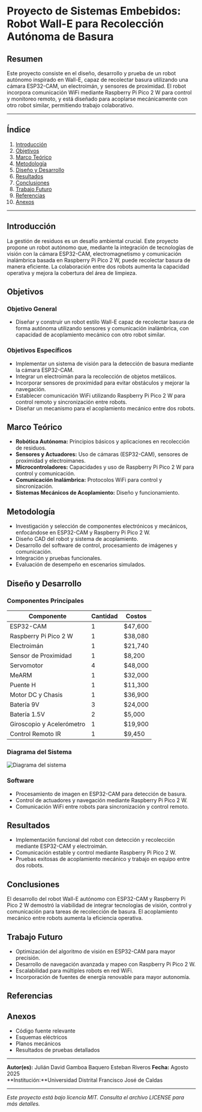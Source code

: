 # Proyecto de Sistemas Embebidos: Robot Wall-E para Recolección Autónoma de Basura

## Resumen
Este proyecto consiste en el diseño, desarrollo y prueba de un robot autónomo inspirado en Wall-E, capaz de recolectar basura utilizando una cámara ESP32-CAM, un electroimán, y sensores de proximidad. El robot incorpora comunicación WiFi mediante Raspberry Pi Pico 2 W para control y monitoreo remoto, y está diseñado para acoplarse mecánicamente con otro robot similar, permitiendo trabajo colaborativo.

---

## Índice
1. [Introducción](#introducción)  
2. [Objetivos](#objetivos)  
3. [Marco Teórico](#marco-teórico)  
4. [Metodología](#metodología)  
5. [Diseño y Desarrollo](#diseño-y-desarrollo)  
6. [Resultados](#resultados)  
7. [Conclusiones](#conclusiones)  
8. [Trabajo Futuro](#trabajo-futuro)  
9. [Referencias](#referencias)  
10. [Anexos](#anexos)  

---

## Introducción
La gestión de residuos es un desafío ambiental crucial. Este proyecto propone un robot autónomo que, mediante la integración de tecnologías de visión con la cámara ESP32-CAM, electromagnetismo y comunicación inalámbrica basada en Raspberry Pi Pico 2 W, puede recolectar basura de manera eficiente. La colaboración entre dos robots aumenta la capacidad operativa y mejora la cobertura del área de limpieza.

## Objetivos

### Objetivo General
- Diseñar y construir un robot estilo Wall-E capaz de recolectar basura de forma autónoma utilizando sensores y comunicación inalámbrica, con capacidad de acoplamiento mecánico con otro robot similar.

### Objetivos Específicos
- Implementar un sistema de visión para la detección de basura mediante la cámara ESP32-CAM.
- Integrar un electroimán para la recolección de objetos metálicos.
- Incorporar sensores de proximidad para evitar obstáculos y mejorar la navegación.
- Establecer comunicación WiFi utilizando Raspberry Pi Pico 2 W para control remoto y sincronización entre robots.
- Diseñar un mecanismo para el acoplamiento mecánico entre dos robots.

## Marco Teórico
- **Robótica Autónoma:** Principios básicos y aplicaciones en recolección de residuos.
- **Sensores y Actuadores:** Uso de cámaras (ESP32-CAM), sensores de proximidad y electroimanes.
- **Microcontroladores:** Capacidades y uso de Raspberry Pi Pico 2 W para control y comunicación.
- **Comunicación Inalámbrica:** Protocolos WiFi para control y sincronización.
- **Sistemas Mecánicos de Acoplamiento:** Diseño y funcionamiento.

## Metodología
- Investigación y selección de componentes electrónicos y mecánicos, enfocándose en ESP32-CAM y Raspberry Pi Pico 2 W.
- Diseño CAD del robot y sistema de acoplamiento.
- Desarrollo del software de control, procesamiento de imágenes y comunicación.
- Integración y pruebas funcionales.
- Evaluación de desempeño en escenarios simulados.

## Diseño y Desarrollo

### Componentes Principales

| Componente                 | Cantidad | Costos |
|-----------------------------|----------|--------|
| ESP32-CAM                  | 1        | $47,600 |
| Raspberry Pi Pico 2 W      | 1        | $38,080|
| Electroimán                 | 1        |$21,740 |
| Sensor de Proximidad        | 1        |$8,200  |
| Servomotor                  | 4        |$48,000 |
| MeARM                       | 1        |$32,000 |
| Puente H                    | 1        |$11,300 |
| Motor DC y Chasis           | 1        |$36,900 |
| Batería 9V                  | 3        |$24,000 |
| Batería 1.5V                | 2        |$5,000  |
| Giroscopio y Acelerómetro   | 1        |$19,900 |
| Control Remoto IR           | 1        |$9,450  |




### Diagrama del Sistema
![Diagrama del sistema](ruta/a/tu/imagen.png)

### Software
- Procesamiento de imagen en ESP32-CAM para detección de basura.
- Control de actuadores y navegación mediante Raspberry Pi Pico 2 W.
- Comunicación WiFi entre robots para sincronización y control remoto.

## Resultados
- Implementación funcional del robot con detección y recolección mediante ESP32-CAM y electroimán.
- Comunicación estable y control mediante Raspberry Pi Pico 2 W.
- Pruebas exitosas de acoplamiento mecánico y trabajo en equipo entre dos robots.

## Conclusiones
El desarrollo del robot Wall-E autónomo con ESP32-CAM y Raspberry Pi Pico 2 W demostró la viabilidad de integrar tecnologías de visión, control y comunicación para tareas de recolección de basura. El acoplamiento mecánico entre robots aumenta la eficiencia operativa.

## Trabajo Futuro
- Optimización del algoritmo de visión en ESP32-CAM para mayor precisión.
- Desarrollo de navegación avanzada y mapeo con Raspberry Pi Pico 2 W.
- Escalabilidad para múltiples robots en red WiFi.
- Incorporación de fuentes de energía renovable para mayor autonomía.

## Referencias

## Anexos
- Código fuente relevante
- Esquemas eléctricos
- Planos mecánicos
- Resultados de pruebas detallados

---

**Autor(es):** 
Julián David Gamboa Baquero
Esteban Riveros
**Fecha:** Agosto 2025  
**Institución:**Universidad Distrital Francisco José de Caldas

---

*Este proyecto está bajo licencia MIT. Consulta el archivo LICENSE para más detalles.*

